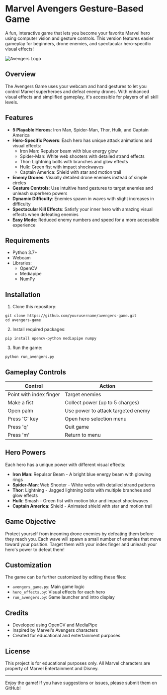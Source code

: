 # Marvel Avengers Gesture-Based Game

A fun, interactive game that lets you become your favorite Marvel hero using computer vision and gesture controls. This version features easier gameplay for beginners, drone enemies, and spectacular hero-specific visual effects!

![Avengers Logo](https://i.imgur.com/YbqKVo4.png)

## Overview

The Avengers Game uses your webcam and hand gestures to let you control Marvel superheroes and defeat enemy drones. With enhanced visual effects and simplified gameplay, it's accessible for players of all skill levels.

## Features

- **5 Playable Heroes**: Iron Man, Spider-Man, Thor, Hulk, and Captain America
- **Hero-Specific Powers**: Each hero has unique attack animations and visual effects:
  - Iron Man: Repulsor beam with blue energy glow
  - Spider-Man: White web shooters with detailed strand effects
  - Thor: Lightning bolts with branches and glow effects
  - Hulk: Green fist with impact shockwaves
  - Captain America: Shield with star and motion trail
- **Enemy Drones**: Visually detailed drone enemies instead of simple circles
- **Gesture Controls**: Use intuitive hand gestures to target enemies and unleash superhero powers
- **Dynamic Difficulty**: Enemies spawn in waves with slight increases in difficulty
- **Spectacular Kill Effects**: Satisfy your inner hero with amazing visual effects when defeating enemies
- **Easy Mode**: Reduced enemy numbers and speed for a more accessible experience

## Requirements

- Python 3.7+
- Webcam
- Libraries:
  - OpenCV
  - Mediapipe
  - NumPy

## Installation

1. Clone this repository:

```
git clone https://github.com/yourusername/avengers-game.git
cd avengers-game
```

2. Install required packages:

```
pip install opencv-python mediapipe numpy
```

3. Run the game:

```
python run_avengers.py
```

## Gameplay Controls

| Control | Action |
|---------|--------|
| Point with index finger | Target enemies |
| Make a fist | Collect power (up to 5 charges) |
| Open palm | Use power to attack targeted enemy |
| Press 'C' key | Open hero selection menu |
| Press 'q' | Quit game |
| Press 'm' | Return to menu |

## Hero Powers

Each hero has a unique power with different visual effects:

- **Iron Man**: Repulsor Beam - A bright blue energy beam with glowing rings
- **Spider-Man**: Web Shooter - White webs with detailed strand patterns
- **Thor**: Lightning - Jagged lightning bolts with multiple branches and glow effects
- **Hulk**: Smash - Green fist with motion blur and impact shockwaves
- **Captain America**: Shield - Animated shield with star and motion trail

## Game Objective

Protect yourself from incoming drone enemies by defeating them before they reach you. Each wave will spawn a small number of enemies that move toward your position. Target them with your index finger and unleash your hero's power to defeat them!

## Customization

The game can be further customized by editing these files:
- `avengers_game.py`: Main game logic
- `hero_effects.py`: Visual effects for each hero
- `run_avengers.py`: Game launcher and intro display

## Credits

- Developed using OpenCV and MediaPipe
- Inspired by Marvel's Avengers characters
- Created for educational and entertainment purposes

## License

This project is for educational purposes only. All Marvel characters are property of Marvel Entertainment and Disney.

---

Enjoy the game! If you have suggestions or issues, please submit them on GitHub! 